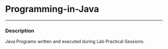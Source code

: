 # Programming-in-Java
***
### Description
Java Programs written and executed during Lab Practical Sessions.
